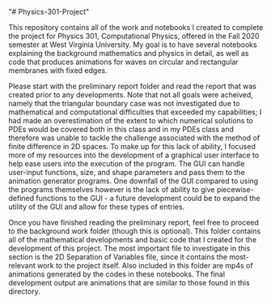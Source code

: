 "# Physics-301-Project"

This repository contains all of the work and notebooks I created to complete the project for Physics 301, Computational Physics,
offered in the Fall 2020 semester at West Virginia University. My goal is to have several notebooks explaining the background mathematics and physics in
detail, as well as code that produces animations for waves on circular and rectangular membranes with fixed edges.

Please start with the preliminary report folder and read the report that was created prior to any developments. Note that not all goals were acheived, namely 
that the triangular boundary case was not investigated due to mathematical and computational difficulties that exceeded my capabilities; I had made an 
overestimation of the extent to which numerical solutions to PDEs would be covered both in this class and in my PDEs class and therefore was unable to 
tackle the challenge associated with the method of finite difference in 2D spaces. To make up for this lack of ability, I focused more of my resources into
the development of a graphical user interface to help ease users into the execution of the program. The GUI can handle user-input functions, size, and shape 
parameters and pass them to the animation generator programs. One downfall of the GUI compared to using the programs themselves however is the lack of ability 
to give piecewise-defined functions to the GUI - a future development could be to expand the utility of the GUI and allow for these types of entries.

Once you have finished reading the preliminary report, feel free to proceed to the background work folder (though this is optional). This folder contains 
all of the mathematical developments and basic code that I created for the development of this project. The most important file to investigate in this section 
is the 2D Separation of Variables file, since it contains the most-relevant work to the project itself. Also included in this folder are mp4s of animations 
generated by the codes in these notebooks. The final development output are animations that are similar to those found in this directory.
